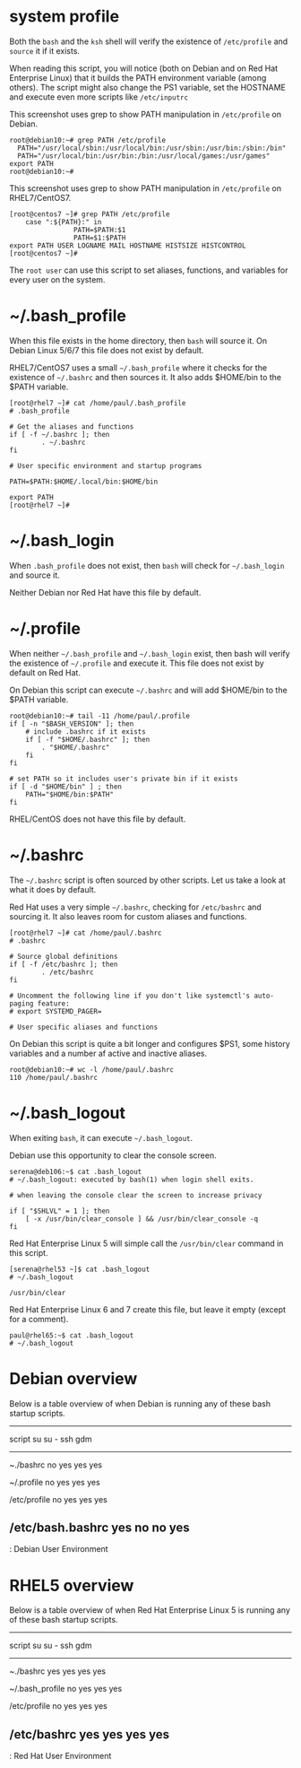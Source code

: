 # system profile

Both the `bash` and the `ksh` shell will
verify the existence of `/etc/profile` and `source` it if
it exists.

When reading this script, you will notice (both on Debian and on Red Hat
Enterprise Linux) that it builds the PATH environment variable (among
others). The script might also change the PS1 variable, set the HOSTNAME
and execute even more scripts like `/etc/inputrc`

This screenshot uses grep to show PATH manipulation in `/etc/profile` on
Debian.

    root@debian10:~# grep PATH /etc/profile
      PATH="/usr/local/sbin:/usr/local/bin:/usr/sbin:/usr/bin:/sbin:/bin"
      PATH="/usr/local/bin:/usr/bin:/bin:/usr/local/games:/usr/games"
    export PATH
    root@debian10:~#

This screenshot uses grep to show PATH manipulation in `/etc/profile` on
RHEL7/CentOS7.

    [root@centos7 ~]# grep PATH /etc/profile
        case ":${PATH}:" in
                    PATH=$PATH:$1
                    PATH=$1:$PATH
    export PATH USER LOGNAME MAIL HOSTNAME HISTSIZE HISTCONTROL
    [root@centos7 ~]#

The `root user` can use this script to set aliases, functions, and
variables for every user on the system.

# \~/.bash_profile

When this file exists in the home directory, then `bash` will source it.
On Debian Linux 5/6/7 this file does not exist by default.

RHEL7/CentOS7 uses a small `~/.bash_profile` where it
checks for the existence of `~/.bashrc` and then sources
it. It also adds \$HOME/bin to the \$PATH variable.

    [root@rhel7 ~]# cat /home/paul/.bash_profile
    # .bash_profile

    # Get the aliases and functions
    if [ -f ~/.bashrc ]; then
            . ~/.bashrc
    fi

    # User specific environment and startup programs

    PATH=$PATH:$HOME/.local/bin:$HOME/bin

    export PATH
    [root@rhel7 ~]#

# \~/.bash_login

When `.bash_profile` does not exist, then `bash` will check for
`~/.bash_login` and source it.

Neither Debian nor Red Hat have this file by default.

# \~/.profile

When neither `~/.bash_profile` and `~/.bash_login` exist, then bash will
verify the existence of `~/.profile` and execute it. This file does not
exist by default on Red Hat.

On Debian this script can execute `~/.bashrc` and will add
\$HOME/bin to the \$PATH variable.

    root@debian10:~# tail -11 /home/paul/.profile
    if [ -n "$BASH_VERSION" ]; then
        # include .bashrc if it exists
        if [ -f "$HOME/.bashrc" ]; then
            . "$HOME/.bashrc"
        fi
    fi

    # set PATH so it includes user's private bin if it exists
    if [ -d "$HOME/bin" ] ; then
        PATH="$HOME/bin:$PATH"
    fi

RHEL/CentOS does not have this file by default.

# \~/.bashrc

The `~/.bashrc` script is often sourced by other scripts. Let us take a
look at what it does by default.

Red Hat uses a very simple `~/.bashrc`, checking for
`/etc/bashrc` and sourcing it. It also leaves room for
custom aliases and functions.

    [root@rhel7 ~]# cat /home/paul/.bashrc
    # .bashrc

    # Source global definitions
    if [ -f /etc/bashrc ]; then
            . /etc/bashrc
    fi

    # Uncomment the following line if you don't like systemctl's auto-paging feature:
    # export SYSTEMD_PAGER=

    # User specific aliases and functions

On Debian this script is quite a bit longer and configures \$PS1, some
history variables and a number af active and inactive aliases.

    root@debian10:~# wc -l /home/paul/.bashrc
    110 /home/paul/.bashrc

# \~/.bash_logout

When exiting `bash`, it can execute `~/.bash_logout`.

Debian use this opportunity to clear the console screen.

    serena@deb106:~$ cat .bash_logout
    # ~/.bash_logout: executed by bash(1) when login shell exits.

    # when leaving the console clear the screen to increase privacy

    if [ "$SHLVL" = 1 ]; then
        [ -x /usr/bin/clear_console ] && /usr/bin/clear_console -q
    fi

Red Hat Enterprise Linux 5 will simple call the `/usr/bin/clear` command
in this script.

    [serena@rhel53 ~]$ cat .bash_logout 
    # ~/.bash_logout

    /usr/bin/clear

Red Hat Enterprise Linux 6 and 7 create this file, but leave it empty
(except for a comment).

    paul@rhel65:~$ cat .bash_logout
    # ~/.bash_logout

# Debian overview

Below is a table overview of when Debian is running any of these bash
startup scripts.

  ----------------------------------------------
  script               su    su -   ssh    gdm
  ------------------ ------ ------ ------ ------
  \~./bashrc           no    yes    yes    yes

  \~/.profile          no    yes    yes    yes

  /etc/profile         no    yes    yes    yes

  /etc/bash.bashrc    yes     no     no    yes
  ----------------------------------------------

  : Debian User Environment

# RHEL5 overview

Below is a table overview of when Red Hat Enterprise Linux 5 is running
any of these bash startup scripts.

  ----------------------------------------------
  script               su    su -   ssh    gdm
  ------------------ ------ ------ ------ ------
  \~./bashrc          yes    yes    yes    yes

  \~/.bash_profile     no    yes    yes    yes

  /etc/profile         no    yes    yes    yes

  /etc/bashrc         yes    yes    yes    yes
  ----------------------------------------------

  : Red Hat User Environment
